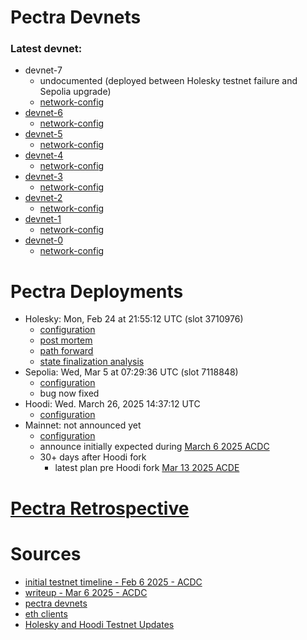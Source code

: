 # Pectra Devnets 

### Latest devnet: 
- devnet-7
  - undocumented (deployed between Holesky testnet failure and Sepolia upgrade)
  - [network-config](https://github.com/ethpandaops/pectra-devnets/tree/master/network-configs/devnet-7)
- [devnet-6](https://notes.ethereum.org/@ethpandaops/pectra-devnet-6)
  - [network-config](https://github.com/ethpandaops/pectra-devnets/tree/master/network-configs/devnet-6)
- [devnet-5](https://notes.ethereum.org/@ethpandaops/pectra-devnet-5)
  - [network-config](https://github.com/ethpandaops/pectra-devnets/tree/master/network-configs/devnet-5)
- [devnet-4](https://notes.ethereum.org/@ethpandaops/pectra-devnet-4)
  - [network-config](https://github.com/ethpandaops/pectra-devnets/tree/master/network-configs/devnet-4)
- [devnet-3](https://notes.ethereum.org/@ethpandaops/pectra-devnet-3)
  - [network-config](https://github.com/ethpandaops/pectra-devnets/tree/master/network-configs/devnet-3)
- [devnet-2](https://notes.ethereum.org/@ethpandaops/pectra-devnet-2)
  - [network-config](https://github.com/ethpandaops/pectra-devnets/tree/master/network-configs/devnet-2)
- [devnet-1](https://notes.ethereum.org/@ethpandaops/pectra-devnet-1)
  - [network-config](https://github.com/ethpandaops/pectra-devnets/tree/master/network-configs/devnet-1)
- [devnet-0](https://notes.ethereum.org/@ethpandaops/pectra-devnet-0)
  - [network-config](https://github.com/ethpandaops/pectra-devnets/tree/master/network-configs/devnet-0)


# Pectra Deployments
- Holesky: Mon, Feb 24 at 21:55:12 UTC (slot 3710976)
  - [configuration](https://github.com/eth-clients/holesky)
  - [post mortem](https://github.com/ethereum/pm/blob/master/Pectra/holesky-postmortem.md)
  - [path forward](https://notes.ethereum.org/@ethpandaops/path-forward-holesky)
  - [state finalization analysis](https://docs.google.com/spreadsheets/d/1nndNt-XC4JzqsjmCRuiXBGCGMFomCHx_e_DZzFqvhGM/edit?gid=373616122#gid=373616122)
- Sepolia: Wed, Mar 5 at 07:29:36 UTC (slot 7118848) 
  - [configuration](https://github.com/eth-clients/sepolia)
  - bug now fixed
- Hoodi: Wed. March 26, 2025 14:37:12 UTC
  - [configuration](https://github.com/eth-clients/hoodi) 
- Mainnet: not announced yet
  - [configuration](https://github.com/eth-clients/mainnet)
  - announce initially expected during [March 6 2025 ACDC](https://github.com/ethereum/pm/issues/1323)
  - 30+ days after Hoodi fork
    - latest plan pre Hoodi fork [Mar 13 2025 ACDE](https://ethereum-magicians.org/t/all-core-devs-execution-acde-207/23020)

# [Pectra Retrospective](https://ethereum-magicians.org/t/pectra-retrospective/22637/)

# Sources
- [initial testnet timeline - Feb 6 2025 - ACDC](https://github.com/ethereum/pm/issues/1265#issuecomment-2637778317)
- [writeup - Mar 6 2025 - ACDC](https://www.galaxy.com/insights/research/ethereum-all-core-developers-consensus-call-152/)
- [pectra devnets](https://github.com/ethpandaops/pectra-devnets/tree/master?tab=readme-ov-file#networks)
- [eth clients](https://github.com/eth-clients/)
- [Holesky and Hoodi Testnet Updates](https://blog.ethereum.org/2025/03/18/hoodi-holesky)
